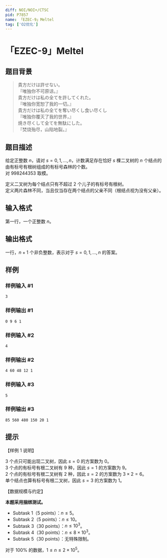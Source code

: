 ```yaml
---
diff: NOI/NOI+/CTSC
pid: P7857
name: 「EZEC-9」Meltel
tag: ['O2优化']
---
```

# 「EZEC-9」Meltel
## 题目背景

> 貴方だけは許せない。  
> 『唯独你不可原谅。』  
> 貴方だけは私の全てを許してくれた。  
> 『唯独你宽恕了我的一切。』  
> 貴方だけは私の全てを奪い尽くし食い尽くし  
> 『唯独你覆灭了我的世界，』  
> 焼き尽くして全てを無駄にした。  
> 『焚烧殆尽，山陷地裂。』
## 题目描述

给定正整数 $n$，请对 $s=0,1, \dots, n$，计数满足存在恰好 $s$ 棵二叉树的 $n$ 个结点的由有标号有根树组成的有标号森林的个数。  
对 $998244353$ 取模。

定义二叉树为每个结点只有不超过 $2$ 个儿子的有标号有根树。  
定义两片森林不同，当且仅当存在两个结点的父亲不同（根结点视为没有父亲）。
## 输入格式

第一行，一个正整数 $n$。
## 输出格式

一行，$n+1$ 个非负整数，表示对于 $s=0,1,\dots,n$ 的答案。
## 样例

### 样例输入 #1
```
3
```
### 样例输出 #1
```
0 9 6 1
```
### 样例输入 #2
```
4
```
### 样例输出 #2
```
4 60 48 12 1
```
### 样例输入 #3
```
5
```
### 样例输出 #3
```
85 560 480 150 20 1
```
## 提示

【样例 $1$ 说明】

$3$ 个点只可能出现二叉树，因此 $s=0$ 的方案数为 $0$。  
$3$ 个点的有标号有根二叉树有 $9$ 种，因此 $s=1$ 的方案数为 $9$。  
$2$ 个点的有标号有根二叉树有 $2$ 种，因此 $s=2$ 的方案数为 $3 \times 2 = 6$。  
单个结点也算有标号有根二叉树，因此 $s=3$ 的方案数为 $1$。

【数据规模与约定】

**本题采用捆绑测试。**

-  Subtask 1（5 points）：$n\le 5$。
-  Subtask 2（5 points）：$n \le 10$。
-  Subtask 3（30 points）：$n\le 10^3$。
-  Subtask 4（30 points）：$n\le 8\times 10^3$。
-  Subtask 5（30 points）：无特殊限制。

对于 $100\%$ 的数据，$1 \le n \le 2 \times 10^5$。

